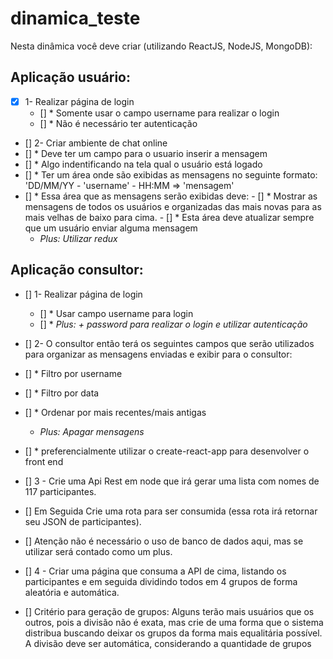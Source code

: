 # dinamica_teste

Nesta dinâmica você deve criar (utilizando ReactJS, NodeJS, MongoDB):

## Aplicação usuário:

- [x] 1- Realizar página de login
  - [] * Somente usar o campo username para realizar o login
  - [] * Não é necessário ter autenticação

 - [] 2- Criar ambiente de chat online
  - [] * Deve ter um campo para o usuario inserir a mensagem
   - [] * Algo indentificando na tela qual o usuário está logado
   - [] * Ter um área onde são exibidas as mensagens no seguinte formato:
    'DD/MM/YY - 'username' - HH:MM => 'mensagem'
   - [] * Essa área que as mensagens serão exibidas deve:
    - [] * Mostrar as mensagens de todos os usuários e organizadas das mais novas para as mais velhas de baixo para cima.
    - [] * Esta área deve atualizar sempre que um usuário enviar alguma mensagem
     * *Plus: Utilizar redux*

    
## Aplicação consultor:

 - [] 1- Realizar página de login
   - [] * Usar campo username para login
    - []  * *Plus: + password para realizar o login e utilizar autenticação*

 - [] 2- O consultor então terá os seguintes campos que serão utilizados para organizar as mensagens enviadas e exibir para o consultor:
  - []  * Filtro por username
  - [] * Filtro por data
  - [] * Ordenar por mais recentes/mais antigas
    * *Plus: Apagar mensagens*
 - [] * preferencialmente utilizar o create-react-app para desenvolver o front end  

 - [] 3 - Crie uma Api Rest em node que irá gerar uma lista com nomes de 117 participantes.

 - [] Em Seguida Crie uma rota para ser consumida (essa rota irá retornar seu JSON de participantes).

 - [] Atenção não é necessário o uso de banco de dados aqui, mas se utilizar será contado como um plus.

 - [] 4 - Criar uma página que consuma a API de cima, listando os participantes e em seguida dividindo todos em 4 grupos de forma aleatória e automática.

 - [] Critério para geração de grupos: Alguns terão mais usuários que os outros, pois a divisão não é exata, mas crie de uma forma que o sistema distribua buscando deixar os grupos da forma mais equalitária possível. A divisão deve ser automática, considerando a quantidade de grupos
